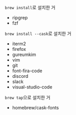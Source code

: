 `brew install`로 설치한 거 
- ripgrep
- fzf

`brew install --cask`로 설치한 거

- iterm2
- firefox
- gureumkim
- vim
- git
- font-fira-code
- discord 
- slack
- visual-studio-code

`brew tap`으로 설치한 거
- homebrew/cask-fonts
